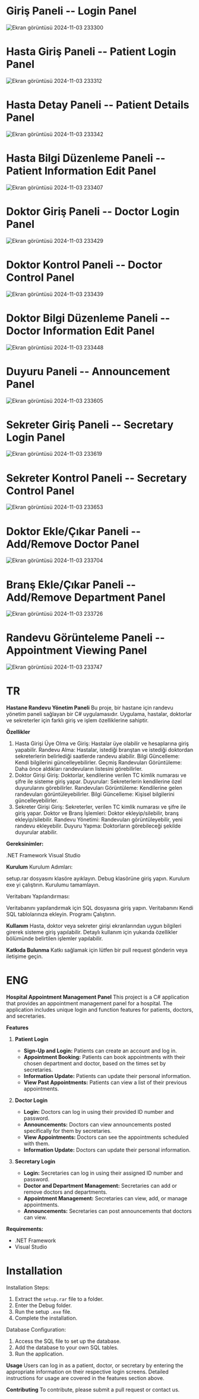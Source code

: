 # Giriş Paneli -- Login Panel

![Ekran görüntüsü 2024-11-03 233300](https://github.com/user-attachments/assets/83c96f7b-0e2c-4310-b05e-f2466bd92907)

#  Hasta Giriş Paneli -- Patient Login Panel

![Ekran görüntüsü 2024-11-03 233312](https://github.com/user-attachments/assets/cff3c0e7-a202-4db4-9141-fd55173024dd)

# Hasta Detay Paneli -- Patient Details Panel

![Ekran görüntüsü 2024-11-03 233342](https://github.com/user-attachments/assets/501680d0-9c96-49be-b1c8-e0daaaf573f8)

# Hasta Bilgi Düzenleme Paneli -- Patient Information Edit Panel 

![Ekran görüntüsü 2024-11-03 233407](https://github.com/user-attachments/assets/6e2bd24e-1ca5-4e03-97c1-ad0f7fc1eefd)

# Doktor Giriş Paneli -- Doctor Login Panel

![Ekran görüntüsü 2024-11-03 233429](https://github.com/user-attachments/assets/957dff2a-086d-4f51-bd8f-3021d121cbb0)

# Doktor Kontrol Paneli -- Doctor Control Panel

![Ekran görüntüsü 2024-11-03 233439](https://github.com/user-attachments/assets/bd3be397-5cfa-4a9e-9e22-98279dc8a2c2)

# Doktor Bilgi Düzenleme Paneli -- Doctor Information Edit Panel

![Ekran görüntüsü 2024-11-03 233448](https://github.com/user-attachments/assets/293845c0-30fd-4ff9-b865-9d408427f335)

# Duyuru Paneli -- Announcement Panel

![Ekran görüntüsü 2024-11-03 233605](https://github.com/user-attachments/assets/edd5ca5a-1514-4400-bf13-d094b2d45055)

# Sekreter Giriş Paneli -- Secretary Login Panel

![Ekran görüntüsü 2024-11-03 233619](https://github.com/user-attachments/assets/84a12a54-45ef-44f2-a7ce-de6ceba23023)

# Sekreter Kontrol Paneli -- Secretary Control Panel

![Ekran görüntüsü 2024-11-03 233653](https://github.com/user-attachments/assets/b259e4b0-bcb1-4b5f-acc8-b103e6babcd2)

# Doktor Ekle/Çıkar Paneli -- Add/Remove Doctor Panel

![Ekran görüntüsü 2024-11-03 233704](https://github.com/user-attachments/assets/997d54b3-aa76-49a8-9137-50ad0b2fddd7)

# Branş Ekle/Çıkar Paneli -- Add/Remove Department Panel

![Ekran görüntüsü 2024-11-03 233726](https://github.com/user-attachments/assets/cf1980b3-8672-40d6-87b1-4550daa27f8e)

# Randevu Görünteleme Paneli -- Appointment Viewing Panel

![Ekran görüntüsü 2024-11-03 233747](https://github.com/user-attachments/assets/edc2a832-2566-45db-a037-8d9d4502a898)

# TR
**Hastane Randevu Yönetim Paneli**
Bu proje, bir hastane için randevu yönetim paneli sağlayan bir C# uygulamasıdır. Uygulama, hastalar, doktorlar ve sekreterler için farklı giriş ve işlem özelliklerine sahiptir.

**Özellikler**
1. Hasta Girişi
Üye Olma ve Giriş: Hastalar üye olabilir ve hesaplarına giriş yapabilir.
Randevu Alma: Hastalar, istediği branştan ve istediği doktordan sekreterlerin belirlediği saatlerde randevu alabilir.
Bilgi Güncelleme: Kendi bilgilerini güncelleyebilirler.
Geçmiş Randevuları Görüntüleme: Daha önce aldıkları randevuların listesini görebilirler.
2. Doktor Girişi
Giriş: Doktorlar, kendilerine verilen TC kimlik numarası ve şifre ile sisteme giriş yapar.
Duyurular: Sekreterlerin kendilerine özel duyurularını görebilirler.
Randevuları Görüntüleme: Kendilerine gelen randevuları görüntüleyebilirler.
Bilgi Güncelleme: Kişisel bilgilerini güncelleyebilirler.
3. Sekreter Girişi
Giriş: Sekreterler, verilen TC kimlik numarası ve şifre ile giriş yapar.
Doktor ve Branş İşlemleri: Doktor ekleyip/silebilir, branş ekleyip/silebilir.
Randevu Yönetimi: Randevuları görüntüleyebilir, yeni randevu ekleyebilir.
Duyuru Yapma: Doktorların görebileceği şekilde duyurular atabilir.

**Gereksinimler:**

.NET Framework
Visual Studio

**Kurulum**
Kurulum Adımları:

setup.rar dosyasını klasöre ayıklayın.
Debug klasörüne giriş yapın.
Kurulum exe yi çalıştırın.
Kurulumu tamamlayın.

Veritabanı Yapılandırması:

Veritabanını yapılandırmak için SQL dosyasına giriş yapın.
Veritabanını Kendi SQL tablolarınıza ekleyin.
Programı Çalıştırın.

**Kullanım**
Hasta, doktor veya sekreter girişi ekranlarından uygun bilgileri girerek sisteme giriş yapılabilir.
Detaylı kullanım için yukarıda özellikler bölümünde belirtilen işlemler yapılabilir.

**Katkıda Bulunma**
Katkı sağlamak için lütfen bir pull request gönderin veya iletişime geçin.

# ENG

**Hospital Appointment Management Panel**
This project is a C# application that provides an appointment management panel for a hospital. The application includes unique login and function features for patients, doctors, and secretaries.

**Features**
1. **Patient Login**
   - **Sign-Up and Login:** Patients can create an account and log in.
   - **Appointment Booking:** Patients can book appointments with their chosen department and doctor, based on the times set by secretaries.
   - **Information Update:** Patients can update their personal information.
   - **View Past Appointments:** Patients can view a list of their previous appointments.

2. **Doctor Login**
   - **Login:** Doctors can log in using their provided ID number and password.
   - **Announcements:** Doctors can view announcements posted specifically for them by secretaries.
   - **View Appointments:** Doctors can see the appointments scheduled with them.
   - **Information Update:** Doctors can update their personal information.

3. **Secretary Login**
   - **Login:** Secretaries can log in using their assigned ID number and password.
   - **Doctor and Department Management:** Secretaries can add or remove doctors and departments.
   - **Appointment Management:** Secretaries can view, add, or manage appointments.
   - **Announcements:** Secretaries can post announcements that doctors can view.

**Requirements:**
- .NET Framework
- Visual Studio

# Installation
Installation Steps:

1. Extract the `setup.rar` file to a folder.
2. Enter the Debug folder.
3. Run the setup `.exe` file.
4. Complete the installation.

Database Configuration:

1. Access the SQL file to set up the database.
2. Add the database to your own SQL tables.
3. Run the application.

**Usage**
Users can log in as a patient, doctor, or secretary by entering the appropriate information on their respective login screens. Detailed instructions for usage are covered in the features section above.

**Contributing**
To contribute, please submit a pull request or contact us.

